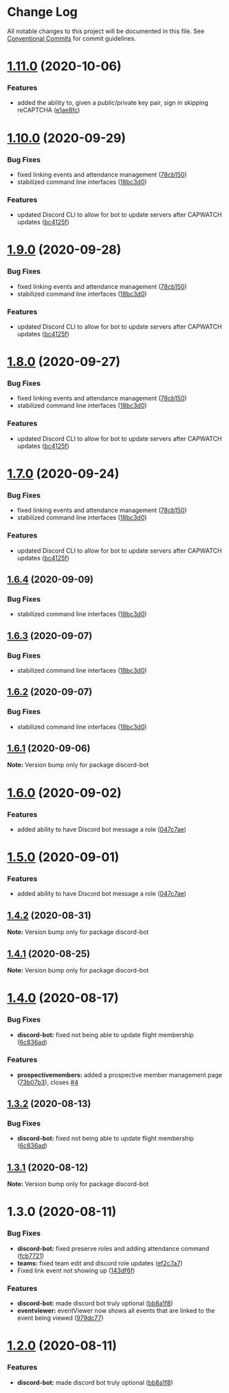 # Change Log

All notable changes to this project will be documented in this file.
See [Conventional Commits](https://conventionalcommits.org) for commit guidelines.

# [1.11.0](http://github.com//cap-md089/evmplus-v6/compare/discord-bot@1.10.0...discord-bot@1.11.0) (2020-10-06)


### Features

* added the ability to, given a public/private key pair, sign in skipping reCAPTCHA ([e1ae8fc](http://github.com//cap-md089/evmplus-v6/commit/e1ae8fcfc8cb4012a37efc906e4cf0bc7e5c38f8))





# [1.10.0](http://github.com//cap-md089/evmplus-v6/compare/discord-bot@1.4.0...discord-bot@1.10.0) (2020-09-29)


### Bug Fixes

* fixed linking events and attendance management ([78cb150](http://github.com//cap-md089/evmplus-v6/commit/78cb150039463240ef89b493d842d185c3b3d36a))
* stabilized command line interfaces ([18bc3d0](http://github.com//cap-md089/evmplus-v6/commit/18bc3d0ec4e351c63fe900f51ae5de0cf92e361e))


### Features

* updated Discord CLI to allow for bot to update servers after CAPWATCH updates ([bc4125f](http://github.com//cap-md089/evmplus-v6/commit/bc4125f054df6ee7a77ada7bd73301305ec11d94))





# [1.9.0](http://github.com//cap-md089/evmplus-v6/compare/discord-bot@1.4.0...discord-bot@1.9.0) (2020-09-28)


### Bug Fixes

* fixed linking events and attendance management ([78cb150](http://github.com//cap-md089/evmplus-v6/commit/78cb150039463240ef89b493d842d185c3b3d36a))
* stabilized command line interfaces ([18bc3d0](http://github.com//cap-md089/evmplus-v6/commit/18bc3d0ec4e351c63fe900f51ae5de0cf92e361e))


### Features

* updated Discord CLI to allow for bot to update servers after CAPWATCH updates ([bc4125f](http://github.com//cap-md089/evmplus-v6/commit/bc4125f054df6ee7a77ada7bd73301305ec11d94))





# [1.8.0](http://github.com//cap-md089/evmplus-v6/compare/discord-bot@1.4.0...discord-bot@1.8.0) (2020-09-27)


### Bug Fixes

* fixed linking events and attendance management ([78cb150](http://github.com//cap-md089/evmplus-v6/commit/78cb150039463240ef89b493d842d185c3b3d36a))
* stabilized command line interfaces ([18bc3d0](http://github.com//cap-md089/evmplus-v6/commit/18bc3d0ec4e351c63fe900f51ae5de0cf92e361e))


### Features

* updated Discord CLI to allow for bot to update servers after CAPWATCH updates ([bc4125f](http://github.com//cap-md089/evmplus-v6/commit/bc4125f054df6ee7a77ada7bd73301305ec11d94))





# [1.7.0](http://github.com//cap-md089/evmplus-v6/compare/discord-bot@1.4.0...discord-bot@1.7.0) (2020-09-24)


### Bug Fixes

* fixed linking events and attendance management ([78cb150](http://github.com//cap-md089/evmplus-v6/commit/78cb150039463240ef89b493d842d185c3b3d36a))
* stabilized command line interfaces ([18bc3d0](http://github.com//cap-md089/evmplus-v6/commit/18bc3d0ec4e351c63fe900f51ae5de0cf92e361e))


### Features

* updated Discord CLI to allow for bot to update servers after CAPWATCH updates ([bc4125f](http://github.com//cap-md089/evmplus-v6/commit/bc4125f054df6ee7a77ada7bd73301305ec11d94))





## [1.6.4](http://github.com//cap-md089/capunit-com-v6/compare/discord-bot@1.4.0...discord-bot@1.6.4) (2020-09-09)


### Bug Fixes

* stabilized command line interfaces ([18bc3d0](http://github.com//cap-md089/capunit-com-v6/commit/18bc3d0ec4e351c63fe900f51ae5de0cf92e361e))





## [1.6.3](http://github.com//cap-md089/evmplus-v6/compare/discord-bot@1.4.0...discord-bot@1.6.3) (2020-09-07)

### Bug Fixes

-   stabilized command line interfaces ([18bc3d0](http://github.com//cap-md089/evmplus-v6/commit/18bc3d0ec4e351c63fe900f51ae5de0cf92e361e))

## [1.6.2](http://github.com//cap-md089/evmplus-v6/compare/discord-bot@1.4.0...discord-bot@1.6.2) (2020-09-07)

### Bug Fixes

-   stabilized command line interfaces ([18bc3d0](http://github.com//cap-md089/evmplus-v6/commit/18bc3d0ec4e351c63fe900f51ae5de0cf92e361e))

## [1.6.1](http://github.com//cap-md089/evmplus-v6/compare/discord-bot@1.4.0...discord-bot@1.6.1) (2020-09-06)

**Note:** Version bump only for package discord-bot

# [1.6.0](http://github.com//cap-md089/evmplus-v6/compare/discord-bot@1.4.0...discord-bot@1.6.0) (2020-09-02)

### Features

-   added ability to have Discord bot message a role ([047c7ae](http://github.com//cap-md089/evmplus-v6/commit/047c7ae876e2cac7e52b4466e013a7e1d1a70c9a))

# [1.5.0](http://github.com//cap-md089/evmplus-v6/compare/discord-bot@1.4.0...discord-bot@1.5.0) (2020-09-01)

### Features

-   added ability to have Discord bot message a role ([047c7ae](http://github.com//cap-md089/evmplus-v6/commit/047c7ae876e2cac7e52b4466e013a7e1d1a70c9a))

## [1.4.2](http://github.com//cap-md089/evmplus-v6/compare/discord-bot@1.4.0...discord-bot@1.4.2) (2020-08-31)

**Note:** Version bump only for package discord-bot

## [1.4.1](http://github.com//cap-md089/evmplus-v6/compare/discord-bot@1.4.0...discord-bot@1.4.1) (2020-08-25)

**Note:** Version bump only for package discord-bot

# [1.4.0](http://github.com//cap-md089/evmplus-v6/compare/discord-bot@1.3.1...discord-bot@1.4.0) (2020-08-17)

### Bug Fixes

-   **discord-bot:** fixed not being able to update flight membership ([6c836ad](http://github.com//cap-md089/evmplus-v6/commit/6c836ad9e0d98ab99d8af5bd855972fdcb644c12))

### Features

-   **prospectivemembers:** added a prospective member management page ([73b07b3](http://github.com//cap-md089/evmplus-v6/commit/73b07b3b9077ba52e82849a97463225c4a68154d)), closes [#4](http://github.com//cap-md089/evmplus-v6/issues/4)

## [1.3.2](http://github.com//cap-md089/evmplus-v6/compare/discord-bot@1.3.1...discord-bot@1.3.2) (2020-08-13)

### Bug Fixes

-   **discord-bot:** fixed not being able to update flight membership ([6c836ad](http://github.com//cap-md089/evmplus-v6/commit/6c836ad9e0d98ab99d8af5bd855972fdcb644c12))

## [1.3.1](http://github.com//cap-md089/evmplus-v6/compare/discord-bot@1.3.0...discord-bot@1.3.1) (2020-08-12)

**Note:** Version bump only for package discord-bot

# 1.3.0 (2020-08-11)

### Bug Fixes

-   **discord-bot:** fixed preserve roles and adding attendance command ([fcb7721](http://github.com//cap-md089/evmplus-v6/commit/fcb7721dfec7a1c87a07ed74ddc63af89bf70310))
-   **teams:** fixed team edit and discord role updates ([ef2c7a7](http://github.com//cap-md089/evmplus-v6/commit/ef2c7a78ddb3d9b8155218eb9540fbdd820e240c))
-   Fixed link event not showing up ([143df6f](http://github.com//cap-md089/evmplus-v6/commit/143df6f6daaf7975fff3e58c68c888a226d8b31a))

### Features

-   **discord-bot:** made discord bot truly optional ([bb8a1f8](http://github.com//cap-md089/evmplus-v6/commit/bb8a1f8e6a5d5b1156141fc1ac5925711fe94bcd))
-   **eventviewer:** eventViewer now shows all events that are linked to the event being viewed ([979dc77](http://github.com//cap-md089/evmplus-v6/commit/979dc771ed2b4ce4c652536ea589c0c1de64d3ac))

# [1.2.0](http://github.com//cap-md089/evmplus-v6/compare/discord-bot@1.1.1...discord-bot@1.2.0) (2020-08-11)

### Features

-   **discord-bot:** made discord bot truly optional ([bb8a1f8](http://github.com//cap-md089/evmplus-v6/commit/bb8a1f8e6a5d5b1156141fc1ac5925711fe94bcd))
